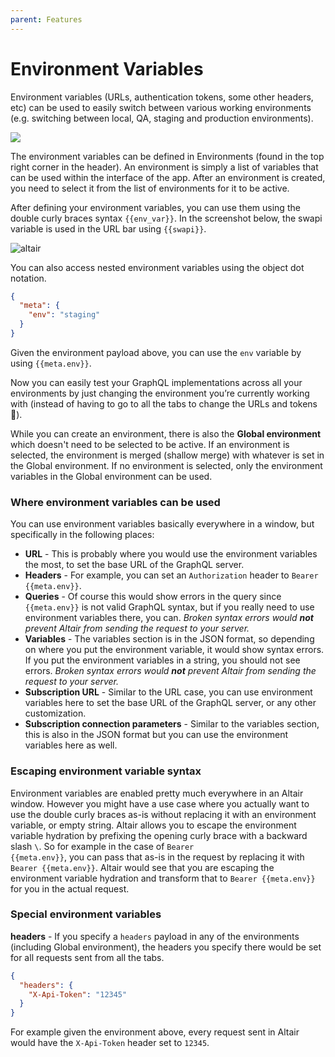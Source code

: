 ```yaml
---
parent: Features
---
```


# Environment Variables

Environment variables (URLs, authentication tokens, some other headers, etc) can be used to easily switch between various working environments (e.g. switching between local, QA, staging and production environments).

![](https://miro.medium.com/max/5756/1*eCxSCJadudYfUYoPRpkSkA.png)

The environment variables can be defined in Environments (found in the top right corner in the header). An environment is simply a list of variables that can be used within the interface of the app. After an environment is created, you need to select it from the list of environments for it to be active.

After defining your environment variables, you can use them using the double curly braces syntax <code v-pre>{{env_var}}</code>. In the screenshot below, the swapi variable is used in the URL bar using <code v-pre>{{swapi}}</code>.

![altair](https://miro.medium.com/max/5760/1*4FkypN32B8E1K9mJHoKaWA.png)

You can also access nested environment variables using the object dot notation.

```json
{
  "meta": {
    "env": "staging"
  }
}
```

Given the environment payload above, you can use the `env` variable by using <code v-pre>{{meta.env}}</code>.

Now you can easily test your GraphQL implementations across all your environments by just changing the environment you’re currently working with (instead of having to go to all the tabs to change the URLs and tokens 🤢).

While you can create an environment, there is also the **Global environment** which doesn't need to be selected to be active. If an environment is selected, the environment is merged (shallow merge) with whatever is set in the Global environment. If no environment is selected, only the environment variables in the Global environment can be used.

### Where environment variables can be used

You can use environment variables basically everywhere in a window, but specifically in the following places:

- **URL** - This is probably where you would use the environment variables the most, to set the base URL of the GraphQL server.
- **Headers** - For example, you can set an `Authorization` header to <code v-pre>Bearer {{meta.env}}</code>.
- **Queries** - Of course this would show errors in the query since <code v-pre>{{meta.env}}</code> is not valid GraphQL syntax, but if you really need to use environment variables there, you can. _Broken syntax errors would **not** prevent Altair from sending the request to your server._
- **Variables** - The variables section is in the JSON format, so depending on where you put the environment variable, it would show syntax errors. If you put the environment variables in a string, you should not see errors. _Broken syntax errors would **not** prevent Altair from sending the request to your server._
- **Subscription URL** - Similar to the URL case, you can use environment variables here to set the base URL of the GraphQL server, or any other customization.
- **Subscription connection parameters** - Similar to the variables section, this is also in the JSON format but you can use the environment variables here as well.

### Escaping environment variable syntax

Environment variables are enabled pretty much everywhere in an Altair window. However you might have a use case where you actually want to use the double curly braces as-is without replacing it with an environment variable, or empty string. Altair allows you to escape the environment variable hydration by prefixing the opening curly brace with a backward slash `\`. So for example in the case of <code v-pre>Bearer {{meta.env}}</code>, you can pass that as-is in the request by replacing it with <code v-pre>Bearer \{{meta.env}}</code>. Altair would see that you are escaping the environment variable hydration and transform that to <code v-pre>Bearer {{meta.env}}</code> for you in the actual request.

### Special environment variables

**headers** - If you specify a `headers` payload in any of the environments (including Global environment), the headers you specify there would be set for all requests sent from all the tabs.

```json
{
  "headers": {
    "X-Api-Token": "12345"
  }
}
```

For example given the environment above, every request sent in Altair would have the `X-Api-Token` header set to `12345`.
